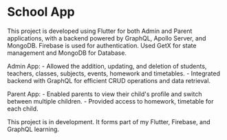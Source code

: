 # School App

This project is developed using Flutter for both Admin and Parent applications, with a backend powered by GraphQL, Apollo Server, and MongoDB. Firebase is used for authentication. Used GetX for state management and MongoDB for Database.

Admin App: - Allowed the addition, updating, and deletion of students, teachers, classes, subjects, events, homework and timetables. - Integrated backend with GraphQL for efficient CRUD operations and data retrieval.

Parent App: - Enabled parents to view their child's profile and switch between multiple children. - Provided access to homework, timetable for each child.

This project is in development.
It forms part of my Flutter, Firebase, and GraphQL learning.
